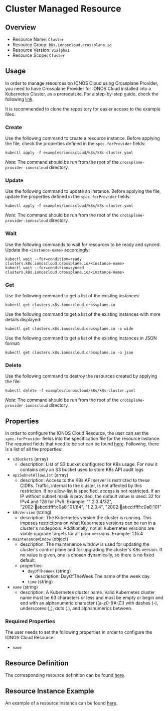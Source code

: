 # Cluster Managed Resource

## Overview

* Resource Name: `Cluster`
* Resource Group: `k8s.ionoscloud.crossplane.io`
* Resource Version: `v1alpha1`
* Resource Scope: `Cluster`

## Usage

In order to manage resources on IONOS Cloud using Crossplane Provider, you need to have Crossplane Provider for IONOS Cloud installed into a Kubernetes Cluster, as a prerequisite. For a step-by-step guide, check the following [link](https://github.com/ionos-cloud/crossplane-provider-ionoscloud/tree/master/examples/example.md).

It is recommended to clone the repository for easier access to the example files.

### Create

Use the following command to create a resource instance. Before applying the file, check the properties defined in the `spec.forProvider` fields:

```
kubectl apply -f examples/ionoscloud/k8s/k8s-cluster.yaml
```

_Note_: The command should be run from the root of the `crossplane-provider-ionoscloud` directory.
### Update

Use the following command to update an instance. Before applying the file, update the properties defined in the `spec.forProvider` fields:

```
kubectl apply -f examples/ionoscloud/k8s/k8s-cluster.yaml
```

_Note_: The command should be run from the root of the `crossplane-provider-ionoscloud` directory.
### Wait

Use the following commands to wait for resources to be ready and synced. Update the `<instance-name>` accordingly:

```
kubectl wait --for=condition=ready clusters.k8s.ionoscloud.crossplane.io/<instance-name>
kubectl wait --for=condition=synced clusters.k8s.ionoscloud.crossplane.io/<instance-name>
```

### Get

Use the following command to get a list of the existing instances:

```
kubectl get clusters.k8s.ionoscloud.crossplane.io
```

Use the following command to get a list of the existing instances with more details displayed:

```
kubectl get clusters.k8s.ionoscloud.crossplane.io -o wide
```

Use the following command to get a list of the existing instances in JSON format:

```
kubectl get clusters.k8s.ionoscloud.crossplane.io -o json
```

### Delete

Use the following command to destroy the resources created by applying the file:

```
kubectl delete -f examples/ionoscloud/k8s/k8s-cluster.yaml
```

_Note_: The command should be run from the root of the `crossplane-provider-ionoscloud` directory.

## Properties

In order to configure the IONOS Cloud Resource, the user can set the `spec.forProvider` fields into the specification file for the resource instance. The required fields that need to be set can be found [here](#required-properties). Following, there is a list of all the properties:

* `s3Buckets` (array)
	* description: List of S3 bucket configured for K8s usage. For now it contains only an S3 bucket used to store K8s API audit logs
* `apiSubnetAllowList` (array)
	* description: Access to the K8s API server is restricted to these CIDRs. Traffic, internal to the cluster, is not affected by this restriction. If no allow-list is specified, access is not restricted. If an IP without subnet mask is provided, the default value is used: 32 for IPv4 and 128 for IPv6. Example: "1.2.3.4/32", "2002::1234:abcd:ffff:c0a8:101/64", "1.2.3.4", "2002::1234:abcd:ffff:c0a8:101"
* `k8sVersion` (string)
	* description: The Kubernetes version the cluster is running. This imposes restrictions on what Kubernetes versions can be run in a cluster's nodepools. Additionally, not all Kubernetes versions are viable upgrade targets for all prior versions. Example: 1.15.4
* `maintenanceWindow` (object)
	* description: The maintenance window is used for updating the cluster's control plane and for upgrading the cluster's K8s version. If no value is given, one is chosen dynamically, so there is no fixed default.
	* properties:
		* `dayOfTheWeek` (string)
			* description: DayOfTheWeek The name of the week day.
		* `time` (string)
* `name` (string)
	* description: A Kubernetes cluster name. Valid Kubernetes cluster name must be 63 characters or less and must be empty or begin and end with an alphanumeric character ([a-z0-9A-Z]) with dashes (-), underscores (_), dots (.), and alphanumerics between.

### Required Properties

The user needs to set the following properties in order to configure the IONOS Cloud Resource:

* `name`

## Resource Definition

The corresponding resource definition can be found [here](https://github.com/ionos-cloud/crossplane-provider-ionoscloud/tree/master/package/crds/k8s.ionoscloud.crossplane.io_clusters.yaml).

## Resource Instance Example

An example of a resource instance can be found [here](https://github.com/ionos-cloud/crossplane-provider-ionoscloud/tree/master/examples/ionoscloud/k8s/k8s-cluster.yaml).

